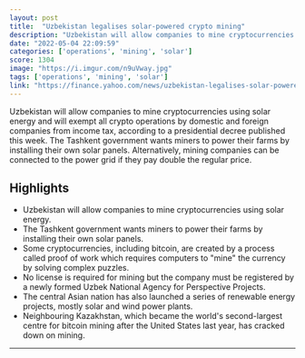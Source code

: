 ```yaml
---
layout: post
title:  "Uzbekistan legalises solar-powered crypto mining"
description: "Uzbekistan will allow companies to mine cryptocurrencies using solar energy and will exempt all crypto operations by domestic and foreign companies from income tax, according to a presidential decree published this week.  The Tashkent government wants miners to power their farms by installing their own solar panels.  Alternatively, mining companies can be connected to the power grid if they pay double the regular price."
date: "2022-05-04 22:09:59"
categories: ['operations', 'mining', 'solar']
score: 1304
image: "https://i.imgur.com/n9uVway.jpg"
tags: ['operations', 'mining', 'solar']
link: "https://finance.yahoo.com/news/uzbekistan-legalises-solar-powered-crypto-092130680.html"
---
```


Uzbekistan will allow companies to mine cryptocurrencies using solar energy and will exempt all crypto operations by domestic and foreign companies from income tax, according to a presidential decree published this week.  The Tashkent government wants miners to power their farms by installing their own solar panels.  Alternatively, mining companies can be connected to the power grid if they pay double the regular price.

## Highlights

- Uzbekistan will allow companies to mine cryptocurrencies using solar energy.
- The Tashkent government wants miners to power their farms by installing their own solar panels.
- Some cryptocurrencies, including bitcoin, are created by a process called proof of work which requires computers to "mine" the currency by solving complex puzzles.
- No license is required for mining but the company must be registered by a newly formed Uzbek National Agency for Perspective Projects.
- The central Asian nation has also launched a series of renewable energy projects, mostly solar and wind power plants.
- Neighbouring Kazakhstan, which became the world's second-largest centre for bitcoin mining after the United States last year, has cracked down on mining.

---
